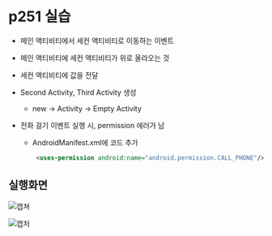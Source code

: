 # p251 실습

- 메인 액티비티에서 세컨 액티비티로 이동하는 이벤트

- 메인 액티비티에 세컨 액티비티가 위로 올라오는 것

- 세컨 액티비티에 값을 전달

- Second Activity, Third Activity 생성

  - new -> Activity -> Empty Activity

- 전화 걸기 이벤트 실행 시, permission 에러가 남

  - AndroidManifest.xml에 코드 추가

    ```xml
     <uses-permission android:name="android.permission.CALL_PHONE"/> 
    ```

## 실행화면

![캡쳐](https://user-images.githubusercontent.com/24764210/95992732-3f393200-0e69-11eb-98c7-9b3ae333b0fc.png) 

![캡처](https://user-images.githubusercontent.com/24764210/95993076-9d661500-0e69-11eb-91f1-fa5c5c2529b8.png) 